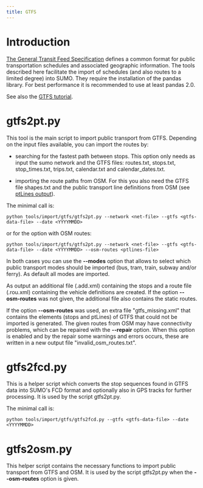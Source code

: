 ```yaml
---
title: GTFS
---
```


# Introduction

[The General Transit Feed Specification](https://developers.google.com/transit/gtfs) defines a common format
for public transportation schedules and associated geographic information. The tools described here
facilitate the import of schedules (and also routes to a limited degree) into SUMO. They require the installation
of the pandas library. For best performance it is recommended to use at least pandas 2.0.

See also the [GTFS tutorial](../../Tutorials/GTFS.md).

# gtfs2pt.py

This tool is the main script to import public transport from GTFS. Depending on
the input files available, you can import the routes by:

- searching for the fastest path between stops. This option only needs as input
the sumo network and the GTFS files: routes.txt, stops.txt, stop_times.txt,
trips.txt, calendar.txt and calendar_dates.txt.

- importing the route paths from OSM. For this you also need the GTFS file
shapes.txt and the public transport line definitions from OSM (see [ptLines output](../../Networks/Further_Outputs.md#public_transport_lines)).

The minimal call is:

```
python tools/import/gtfs/gtfs2pt.py --network <net-file> --gtfs <gtfs-data-file> --date <YYYYMMDD>
```

or for the option with OSM routes:

```
python tools/import/gtfs/gtfs2pt.py --network <net-file> --gtfs <gtfs-data-file> --date <YYYYMMDD> --osm-routes <ptlines-file>
```

In both cases you can use the **--modes** option that allows to select which public transport
modes should be imported (bus, tram, train, subway and/or ferry). As default all modes are imported.

As output an additional file (.add.xml) containing the stops and a route file
(.rou.xml) containing the vehicle definitions are created. If the option **--osm-routes**
was not given, the additional file also contains the static routes.

If the option **--osm-routes** was used, an extra file "gtfs_missing.xml"
that contains the elements (stops and ptLines) of GTFS that could not be imported
is generated. The given routes from OSM may have connectivity problems, which can
be repaired with the **--repair** option. When this option is enabled and by the
repair some warnings and errors occurs, these are written in a new output file
"invalid_osm_routes.txt".

# gtfs2fcd.py

This is a helper script which converts the stop sequences found in GTFS data into SUMO's FCD format and
optionally also in GPS tracks for further processing. It is used by the script gtfs2pt.py.

The minimal call is:

```
python tools/import/gtfs/gtfs2fcd.py --gtfs <gtfs-data-file> --date <YYYYMMDD>
```

# gtfs2osm.py

This helper script contains the necessary functions to import public transport
from GTFS and OSM. It is used by the script gtfs2pt.py when the **--osm-routes** option is given.
